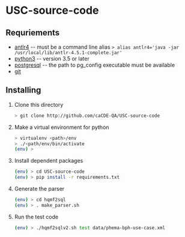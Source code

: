 # USC-source-code

Requriements
-----------
* [antlr4](http://www.antlr.org) -- must be a command line alias `> alias antlr4='java -jar /usr/local/lib/antlr-4.5.1-complete.jar'`
* [python3](http://python.org) -- version 3.5 or later
* [postgresql](postgresql.org) -- the path to pg_config executable must be available
* [git](http://git-scm.com)

Installing
---------
1. Clone this directory
    ```bash
    > git clone http://github.com/caCDE-QA/USC-source-code
    ```
2. Make a virtual environment for python
    ```bash
    > virtualenv <path>/env
    > ./<path/env/bin/activate
    (env) >
    ```
3. Install dependent packages
    ```bash
    (env) > cd USC-source-code
    (env) > pip install -r requirements.txt
    ```
4. Generate the parser
    ```bash
    (env) > cd hqmf2sql
    (env) > . make_parser.sh
    ```
5. Run the test code
    ```bash
    (env) > ./hqmf2sqlv2.sh test data/phema-bph-use-case.xml
    ```